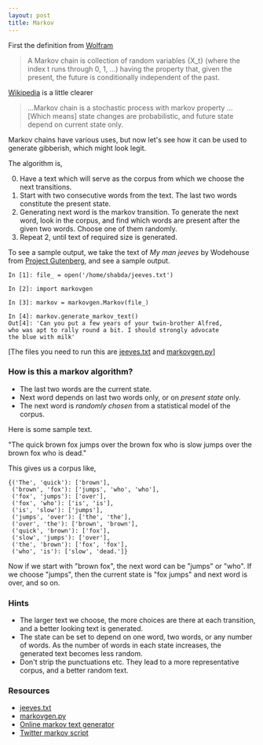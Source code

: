 ```yaml
---
layout: post
title: Markov
---
```


First the definition from [Wolfram](http://mathworld.wolfram.com/MarkovChain.html)

<blockquote>
A Markov chain is collection of random variables {X_t} (where the index t runs through 0, 1, ...) having the property that, given the present, the future is conditionally independent of the past.
</blockquote>

[Wikipedia](http://en.wikipedia.org/wiki/Transition_probabilities) is a little clearer

<blockquote>
 ...Markov chain is a stochastic process with markov property ... [Which means] state changes are probabilistic, and future state depend on current state only.
</blockquote>

Markov chains have various uses, but now let's see how it can be used to generate
gibberish, which might look legit.

The algorithm is,

0. Have a text which will serve as the corpus from which we choose the next
transitions.
1. Start with two consecutive words from the text. The last two words constitute
the present state.
2. Generating next word is the markov transition. To generate the next word, look
in the corpus, and find which words are present after the given two words. Choose
one of them randomly.
3. Repeat 2, until text of required size is generated.

To see a sample output, we take the text of _My man jeeves_ by Wodehouse from
[Project Gutenberg](http://www.gutenberg.org/etext/8164), and see a sample output.

    In [1]: file_ = open('/home/shabda/jeeves.txt')
    
    In [2]: import markovgen
    
    In [3]: markov = markovgen.Markov(file_)
    
    In [4]: markov.generate_markov_text()
    Out[4]: 'Can you put a few years of your twin-brother Alfred,
    who was apt to rally round a bit. I should strongly advocate
    the blue with milk'


[The files you need to run this are <a href='http://uswaretech.com/blog/wp-content/uploads/2009/06/jeeves.txt'>jeeves.txt</a> and <a href='http://uswaretech.com/blog/wp-content/uploads/2009/06/markovgen.py'>markovgen.py</a>]



### How is this a markov algorithm?

* The last two words are the current state.
* Next word depends on last two words only, or on _present state_ only.
* The next word is _randomly chosen_ from a statistical model of the corpus.


Here is some sample text.

"The quick brown fox jumps over the brown fox who is slow jumps over the brown
fox who is dead."

This gives us a corpus like,

    {('The', 'quick'): ['brown'],
     ('brown', 'fox'): ['jumps', 'who', 'who'],
     ('fox', 'jumps'): ['over'],
     ('fox', 'who'): ['is', 'is'],
     ('is', 'slow'): ['jumps'],
     ('jumps', 'over'): ['the', 'the'],
     ('over', 'the'): ['brown', 'brown'],
     ('quick', 'brown'): ['fox'],
     ('slow', 'jumps'): ['over'],
     ('the', 'brown'): ['fox', 'fox'],
     ('who', 'is'): ['slow', 'dead.']}
 
 Now if we start with "brown fox", the next word can be "jumps" or "who". If we
 choose "jumps", then the current state is "fox jumps" and next word is over,
 and so on.
 
### Hints

* The larger text we choose, the more choices are there at each transition, and
a better looking text is generated.
* The state can be set to depend on one word, two words, or any number of words.
As the number of words in each state increases, the generated text becomes less
random.
* Don't strip the punctuations etc. They lead to a more representative corpus,
and a better random text.

### Resources

* <a href='http://uswaretech.com/blog/wp-content/uploads/2009/06/jeeves.txt'>jeeves.txt</a>
* <a href='http://uswaretech.com/blog/wp-content/uploads/2009/06/markovgen.py'>markovgen.py</a>
* [Online markov text generator](http://www.yisongyue.com/shaney/)
* [Twitter markov script](www.yaymukund.com/twittov/)
